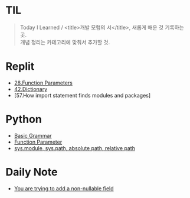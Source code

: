 # TIL
>Today I Learned / <title\>개발 모험의 서</title\>, 새롭게 배운 것 기록하는 곳.  
개념 정리는 카테고리에 맞춰서 추가할 것.

# Replit
* [28.Function Parameters](https://github.com/rosewoodowon/TIL/blob/main/Replit/28.FunctionParameters.md)
* [42.Dictionary](https://github.com/rosewoodowon/TIL/blob/main/Replit/42.Dictionary.md/)
* [57.How import statement finds modules and packages]


# Python
* [Basic Grammar](https://github.com/rosewoodowon/TIL/blob/main/Python/BasicGrammar.md/)
* [Function Parameter](https://github.com/rosewoodowon/TIL/blob/main/Python/FunctionParameter.md/)
* [sys.module, sys.path, absolute path, relative path](https://github.com/rosewoodowon/TIL/blob/main/Python/sys.module%2C%20sys.path%2C%20absolute%20path%2C%20relative%20path.md/)

# Daily Note
* [You are trying to add a non-nullable field](https://github.com/rosewoodowon/TIL/blob/main/Note/You%20are%20trying%20to%20add%20a%20non-nullable%20field.md/)
